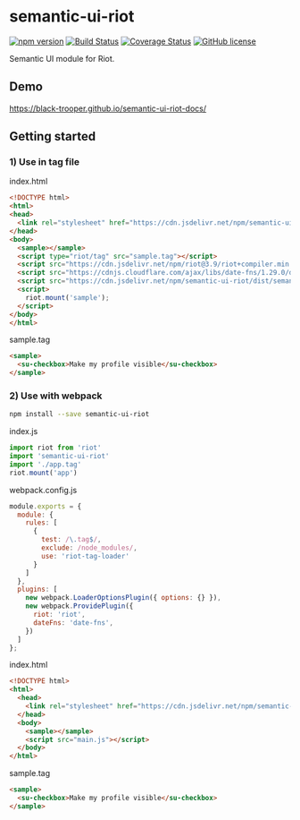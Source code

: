 # semantic-ui-riot

[![npm version](https://badge.fury.io/js/semantic-ui-riot.svg)](https://badge.fury.io/js/semantic-ui-riot)
[![Build Status](https://travis-ci.org/black-trooper/semantic-ui-riot.svg?branch=master)](https://travis-ci.org/black-trooper/semantic-ui-riot)
[![Coverage Status](https://coveralls.io/repos/github/black-trooper/semantic-ui-riot/badge.svg)](https://coveralls.io/github/black-trooper/semantic-ui-riot)
[![GitHub license](https://img.shields.io/github/license/black-trooper/semantic-ui-riot.svg)](https://github.com/black-trooper/semantic-ui-riot/blob/master/LICENSE)

Semantic UI module for Riot.

## Demo
https://black-trooper.github.io/semantic-ui-riot-docs/

## Getting started

### 1) Use in tag file

index.html
```html
<!DOCTYPE html>
<html>
<head>
  <link rel="stylesheet" href="https://cdn.jsdelivr.net/npm/semantic-ui@2.3.1/dist/semantic.min.css">
</head>
<body>
  <sample></sample>
  <script type="riot/tag" src="sample.tag"></script>
  <script src="https://cdn.jsdelivr.net/npm/riot@3.9/riot+compiler.min.js"></script>
  <script src="https://cdnjs.cloudflare.com/ajax/libs/date-fns/1.29.0/date_fns.min.js"></script>
  <script src="https://cdn.jsdelivr.net/npm/semantic-ui-riot/dist/semantic-ui-riot.min.js"></script>
  <script>
    riot.mount('sample');
  </script>
</body>
</html>
```
sample.tag
```html
<sample>
  <su-checkbox>Make my profile visible</su-checkbox>
</sample>
```

### 2) Use with webpack
```sh
npm install --save semantic-ui-riot
```
index.js
```javascript
import riot from 'riot'
import 'semantic-ui-riot'
import './app.tag'
riot.mount('app')
```
webpack.config.js
```javascript
module.exports = {
  module: {
    rules: [
      {
        test: /\.tag$/,
        exclude: /node_modules/,
        use: 'riot-tag-loader'
      }
    ]
  },
  plugins: [
    new webpack.LoaderOptionsPlugin({ options: {} }),
    new webpack.ProvidePlugin({
      riot: 'riot',
      dateFns: 'date-fns',
    })
  ]
};
```
index.html
```html
<!DOCTYPE html>
<html>
  <head>
    <link rel="stylesheet" href="https://cdn.jsdelivr.net/npm/semantic-ui@2.3.1/dist/semantic.min.css">
  </head>
  <body>
    <sample></sample>
    <script src="main.js"></script>
  </body>
</html>
```
sample.tag
```html
<sample>
  <su-checkbox>Make my profile visible</su-checkbox>
</sample>
```